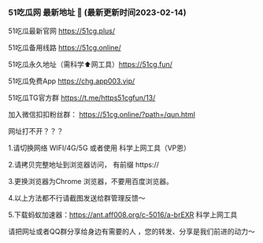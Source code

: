 ### 51吃瓜网 最新地址 👋 (最新更新时间2023-02-14)

51吃瓜最新官网 https://51cg.plus/ 

51吃瓜备用线路 https://51cg.online/

51吃瓜永久地址（需科学⬆️网工具）https://51cg.fun/

51吃瓜免费App  https://chg.app003.vip/

51吃瓜TG官方群 https://t.me/https51cgfun/13/

加入微信扣扣粉丝群： https://51cg.online/?path=/qun.html



网址打不开？？？

1.请切换网络 WIFI/4G/5G 或者使用 科学上网工具（VP恩）

2.请拷贝完整地址到浏览器访问， 有前缀 https:// 

3.更换浏览器为Chrome 浏览器，不要用百度浏览器。

4.以上方法都不行请截图发送给群管理反馈～

5.下载蚂蚁加速器：https://ant.aff008.org/c-5016/a-brEXR 科学上网工具


请把网址或者QQ群分享给身边有需要的人 ，您的转发、分享是我们前进的动力～


<!--
**51chigua/51chigua** is a ✨ _special_ ✨ repository because its `README.md` (this file) appears on your GitHub profile.

Here are some ideas to get you started:

- 🔭 I’m currently working on ...
- 🌱 I’m currently learning ...
- 👯 I’m looking to collaborate on ...
- 🤔 I’m looking for help with ...
- 💬 Ask me about ...
- 📫 How to reach me: ...
- 😄 Pronouns: ...
- ⚡ Fun fact: ...
-->
